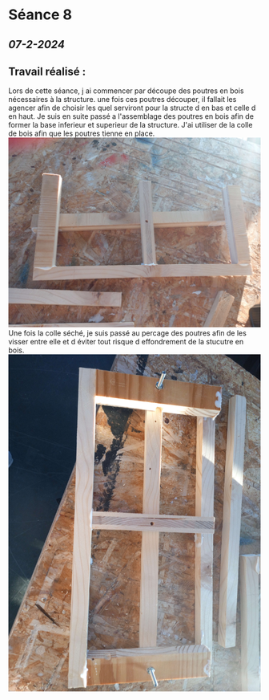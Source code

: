 # **Séance 8**
## *07-2-2024* 

## Travail réalisé :

Lors de cette séance, j ai commencer par découpe des poutres en bois nécessaires à la structure. une fois ces poutres découper, il fallait les agencer afin de choisir les quel serviront pour la structe d en bas et celle d en haut.
Je suis en suite passé a l'assemblage des poutres en bois afin de former la base inferieur et superieur de la structure. J'ai utiliser de la colle de bois afin que les poutres tienne en place.
![](https://github.com/TibaudoRomain/ProjetAR/blob/main/Reports/Anas/Images/20240207_165456.jpg?raw=true)
Une fois la colle séché, je suis passé au percage des poutres afin de les visser entre elle et d éviter tout risque d effondrement de la stucutre en bois.
![](https://github.com/TibaudoRomain/ProjetAR/blob/main/Reports/Anas/Images/20240207_165450.jpg?raw=true)
